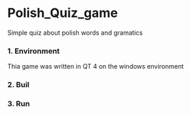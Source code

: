 # Polish_Quiz_game
Simple quiz about polish words and gramatics

### 1. Environment

Thia game was written in QT 4 on the windows environment

### 2. Buil

### 3. Run
